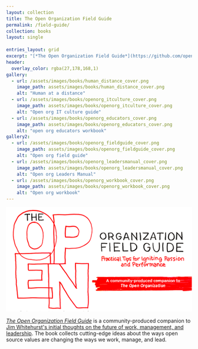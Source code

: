 ```yaml
---
layout: collection
title: The Open Organization Field Guide
permalink: /field-guide/
collection: books
layout: single

entries_layout: grid
excerpt: "[*The Open Organization Field Guide*](https://github.com/open-organization/open-org-field-guide/raw/master/open_org_field_guide_1_2_1.pdf) is a community-produced companion to [Jim Whitehurst's initial thoughts](https://www.redhat.com/en/explore/the-open-organization-book) on the future of work, management, and leadership."
header:
  overlay_color: rgba(27,178,168,1)
gallery:
  - url: /assets/images/books/human_distance_cover.png
    image_path: assets/images/books/human_distance_cover.png
    alt: "Human at a distance"
  - url: /assets/images/books/openorg_itculture_cover.png
    image_path: assets/images/books/openorg_itculture_cover.png
    alt: "Open org IT culture guide"
  - url: /assets/images/books/openorg_educators_cover.png
    image_path: assets/images/books/openorg_educators_cover.png
    alt: "open org educators workbook"
gallery2:
  - url: /assets/images/books/openorg_fieldguide_cover.png
    image_path: assets/images/books/openorg_fieldguide_cover.png
    alt: "Open org field guide"
  - url: /assets/images/books/openorg_leadersmanual_cover.png
    image_path: assets/images/books/openorg_leadersmanual_cover.png
    alt: "Open org Leaders Manual"
  - url: /assets/images/books/openorg_workbook_cover.png
    image_path: assets/images/books/openorg_workbook_cover.png
    alt: "Open org workbook"
---
```


[![Open org field guide](/assets/images/books/openorg_fieldguide_cover.png#book-cover)](https://github.com/open-organization/open-org-field-guide/raw/master/open_org_field_guide_1_2_1.pdf)

[*The Open Organization Field Guide*](https://github.com/open-organization/open-org-field-guide/raw/master/open_org_field_guide_1_2_1.pdf) is a community-produced companion to [Jim Whitehurst's initial thoughts on the future of work, management, and leadership](https://www.redhat.com/en/explore/the-open-organization-book). The book collects cutting-edge ideas about the ways open source values are changing the ways we work, manage, and lead.